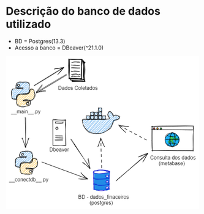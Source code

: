 
# Descrição do banco de dados utilizado

- BD = Postgres(13.3)
- Acesso a banco = DBeaver(^21.1.0)

![01](image\img01.png)
